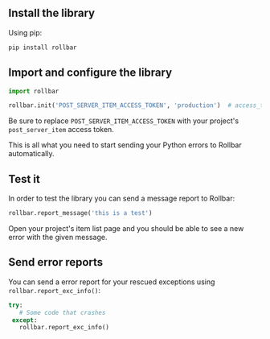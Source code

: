 ## Install the library

Using pip:

```python
pip install rollbar
```

## Import and configure the library

```python
import rollbar

rollbar.init('POST_SERVER_ITEM_ACCESS_TOKEN', 'production')  # access_token, environment
```

Be sure to replace `POST_SERVER_ITEM_ACCESS_TOKEN` with your project's `post_server_item` access token.

This is all what you need to start sending your Python errors to Rollbar automatically.

## Test it

In order to test the library you can send a message report to Rollbar:

```python
rollbar.report_message('this is a test')
```

Open your project's item list page and you should be able to see a new error with the given message.

## Send error reports

You can send a error report for your rescued exceptions using `rollbar.report_exc_info()`:

```python
try:
   # Some code that crashes
 except:
   rollbar.report_exc_info()
```